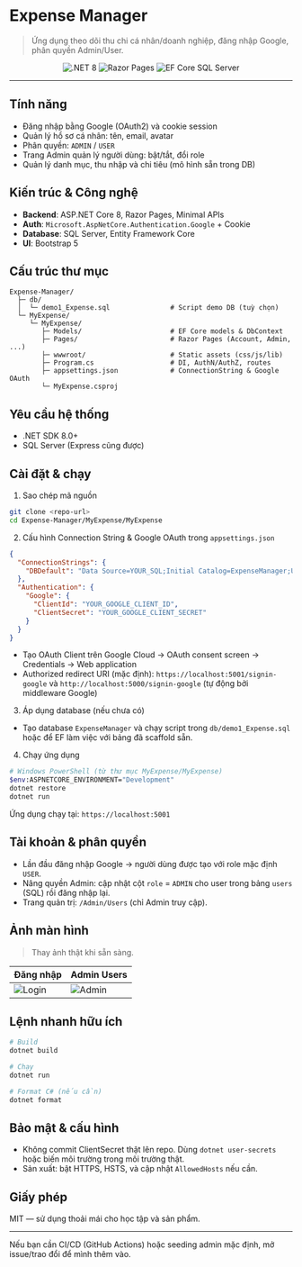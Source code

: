 # Expense Manager

> Ứng dụng theo dõi thu chi cá nhân/doanh nghiệp, đăng nhập Google, phân quyền Admin/User.

<p align="center">
  <img src="https://img.shields.io/badge/.NET-8.0-512BD4?logo=.net&logoColor=white" alt=".NET 8" />
  <img src="https://img.shields.io/badge/ASP.NET-Razor%20Pages-5C2D91" alt="Razor Pages" />
  <img src="https://img.shields.io/badge/EF%20Core-SqlServer-2C3E50" alt="EF Core SQL Server" />
</p>

---

## Tính năng
- Đăng nhập bằng Google (OAuth2) và cookie session
- Quản lý hồ sơ cá nhân: tên, email, avatar
- Phân quyền: `ADMIN` / `USER`
- Trang Admin quản lý người dùng: bật/tắt, đổi role
- Quản lý danh mục, thu nhập và chi tiêu (mô hình sẵn trong DB)

## Kiến trúc & Công nghệ
- **Backend**: ASP.NET Core 8, Razor Pages, Minimal APIs
- **Auth**: `Microsoft.AspNetCore.Authentication.Google` + Cookie
- **Database**: SQL Server, Entity Framework Core
- **UI**: Bootstrap 5

## Cấu trúc thư mục
```
Expense-Manager/
  ├─ db/
  │  └─ demo1_Expense.sql               # Script demo DB (tuỳ chọn)
  └─ MyExpense/
     └─ MyExpense/
        ├─ Models/                      # EF Core models & DbContext
        ├─ Pages/                       # Razor Pages (Account, Admin, ...)
        ├─ wwwroot/                     # Static assets (css/js/lib)
        ├─ Program.cs                   # DI, AuthN/AuthZ, routes
        ├─ appsettings.json             # ConnectionString & Google OAuth
        └─ MyExpense.csproj
```

## Yêu cầu hệ thống
- .NET SDK 8.0+
- SQL Server (Express cũng được)

## Cài đặt & chạy
1) Sao chép mã nguồn
```bash
git clone <repo-url>
cd Expense-Manager/MyExpense/MyExpense
```

2) Cấu hình Connection String & Google OAuth trong `appsettings.json`
```json
{
  "ConnectionStrings": {
    "DBDefault": "Data Source=YOUR_SQL;Initial Catalog=ExpenseManager;User ID=sa;Password=***;Trusted_Connection=True;Trust Server Certificate=True"
  },
  "Authentication": {
    "Google": {
      "ClientId": "YOUR_GOOGLE_CLIENT_ID",
      "ClientSecret": "YOUR_GOOGLE_CLIENT_SECRET"
    }
  }
}
```
- Tạo OAuth Client trên Google Cloud → OAuth consent screen → Credentials → Web application
- Authorized redirect URI (mặc định): `https://localhost:5001/signin-google` và `http://localhost:5000/signin-google` (tự động bởi middleware Google)

3) Áp dụng database (nếu chưa có)
- Tạo database `ExpenseManager` và chạy script trong `db/demo1_Expense.sql` hoặc để EF làm việc với bảng đã scaffold sẵn.

4) Chạy ứng dụng
```bash
# Windows PowerShell (từ thư mục MyExpense/MyExpense)
$env:ASPNETCORE_ENVIRONMENT="Development"
dotnet restore
dotnet run
```
Ứng dụng chạy tại: `https://localhost:5001`

## Tài khoản & phân quyền
- Lần đầu đăng nhập Google → người dùng được tạo với role mặc định `USER`.
- Nâng quyền Admin: cập nhật cột `role` = `ADMIN` cho user trong bảng `users` (SQL) rồi đăng nhập lại.
- Trang quản trị: `/Admin/Users` (chỉ Admin truy cập).

## Ảnh màn hình
> Thay ảnh thật khi sẵn sàng.

| Đăng nhập | Admin Users |
|---|---|
| ![Login](https://via.placeholder.com/420x300?text=Login) | ![Admin](https://via.placeholder.com/420x300?text=Admin+Users) |

## Lệnh nhanh hữu ích
```bash
# Build
dotnet build

# Chạy
dotnet run

# Format C# (nếu cần)
dotnet format
```

## Bảo mật & cấu hình
- Không commit ClientSecret thật lên repo. Dùng `dotnet user-secrets` hoặc biến môi trường trong môi trường thật.
- Sản xuất: bật HTTPS, HSTS, và cập nhật `AllowedHosts` nếu cần.

## Giấy phép
MIT — sử dụng thoải mái cho học tập và sản phẩm.

---

Nếu bạn cần CI/CD (GitHub Actions) hoặc seeding admin mặc định, mở issue/trao đổi để mình thêm vào.
